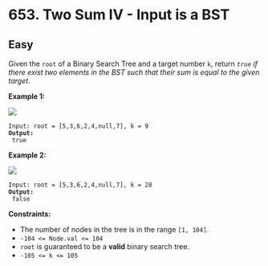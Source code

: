 # 653. Two Sum IV - Input is a BST

## Easy



Given the `root` of a Binary Search Tree and a target number `k`, return _`true` if there exist two elements in the BST such that their sum is equal to the given target_.

&#x20;

**Example 1:**

![](https://assets.leetcode.com/uploads/2020/09/21/sum\_tree\_1.jpg)

<pre><code>Input: root = [5,3,6,2,4,null,7], k = 9
<strong>Output:
</strong> true
</code></pre>

**Example 2:**

![](https://assets.leetcode.com/uploads/2020/09/21/sum\_tree\_2.jpg)

<pre><code>Input: root = [5,3,6,2,4,null,7], k = 28
<strong>Output:
</strong> false
</code></pre>

&#x20;

**Constraints:**

* The number of nodes in the tree is in the range `[1, 104]`.
* `-104 <= Node.val <= 104`
* `root` is guaranteed to be a **valid** binary search tree.
* `-105 <= k <= 105`
